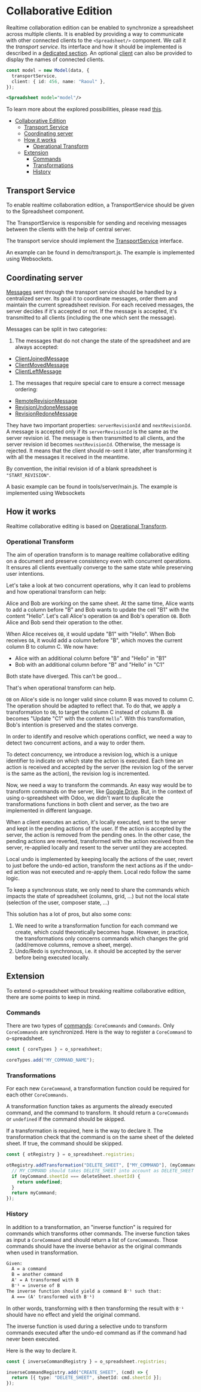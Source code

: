 # Collaborative Edition

Realtime collaboration edition can be enabled to synchronize a spreadsheet across multiple clients.
It is enabled by providing a way to communicate with other connected clients to the `<Spreadsheet/>` component. We call it the _transport service_. Its interface and how it should be implemented is described in a [dedicated section](#transport-service). An optional [client](tsdoc/interfaces/client.md) can also be provided to display the names of connected clients.

```ts
const model = new Model(data, {
  transportService,
  client: { id: 456, name: "Raoul" },
});
```

```xml
<Spreadsheet model="model"/>
```

To learn more about the explored possibilities, please read [this](collaborative_choices.md).

- [Collaborative Edition](#collaborative-edition)
  - [Transport Service](#transport-service)
  - [Coordinating server](#coordinating-server)
  - [How it works](#how-it-works)
    - [Operational Transform](#operational-transform)
  - [Extension](#extension)
    - [Commands](#commands)
    - [Transformations](#transformations)
    - [History](#history)

## Transport Service

To enable realtime collaboration edition, a TransportService should be given to the Spreadsheet component.

The TransportService is responsible for sending and receiving messages between the clients with the help of central server.

The transport service should implement the [TransportService](tsdoc/interfaces/transportservice.md) interface.

An example can be found in demo/transport.js. The example is implemented using Websockets.

## Coordinating server

[Messages](tsdoc/README.md#CollaborationMessage) sent through the transport service should be handled by a centralized server. Its goal it to coordinate messages, order them and maintain the current spreadsheet revision.
For each received messages, the server decides if it's accepted or not. If the message is accepted, it's transmitted to all clients
(including the one which sent the message).

Messages can be split in two categories:

1. The messages that do not change the state of the spreadsheet and are always accepted:

- [ClientJoinedMessage](tsdoc/interfaces/clientjoinedmessage.md)
- [ClientMovedMessage](tsdoc/interfaces/clientmovedmessage.md)
- [ClientLeftMessage](tsdoc/interfaces/clientleftmessage.md)

1. The messages that require special care to ensure a correct message ordering:

- [RemoteRevisionMessage](tsdoc/interfaces/remoterevisionmessage.md)
- [RevisionUndoneMessage](tsdoc/interfaces/revisionundonemessage.md)
- [RevisionRedoneMessage](tsdoc/interfaces/revisionredonemessage.md)

They have two important properties: `serverRevisionId` and `nextRevisionId`. A message is accepted only if its `serverRevisionId`
is the same as the server revision id. The message is then transmitted to all clients, and the server revision id becomes `nextRevisionId`. Otherwise, the message is rejected. It means that the client should re-sent it later, after transforming it with all the messages it received in the meantime.

By convention, the initial revision id of a blank spreadsheet is `"START_REVISION"`.

A basic example can be found in tools/server/main.js. The example is implemented using Websockets

## How it works

Realtime collaborative editing is based on [Operational Transform](https://en.wikipedia.org/wiki/Operational_transformation).

### Operational Transform

The aim of operation transform is to manage realtime collaborative editing on a document and preserve consistency even with concurrent operations.
It ensures all clients eventually converge to the same state while preserving user intentions.

Let's take a look at two concurrent operations, why it can lead to problems and how operational transform can help:

Alice and Bob are working on the same sheet. At the same time, Alice wants to add a column before "B" and Bob wants to update the cell "B1" with the content "Hello". Let's call Alice's operation `OA` and Bob's operation `OB`.
Both Alice and Bob send their operation to the other.

When Alice receives `OB`, it would update "B1" with "Hello". When Bob receives `OA`,
it would add a column before "B", which moves the current column B to column C.
We now have:

- Alice with an additional column before "B" and "Hello" in "B1"
- Bob with an additional column before "B" and "Hello" in "C1"

Both state have diverged. This can't be good...

That's when operational transform can help.

`OB` on Alice's side is no longer valid since column B was moved to column C. The operation should be adapted to
reflect that. To do that, we apply a transformation to `OB`, to target the column C instead of column B. `OB` becomes "Update "C1" with the content `Hello`". With this transformation, Bob's intention is preserved and the states converge.

In order to identify and resolve which operations conflict, we need a way to detect two concurrent actions, and a way to order them.

To detect concurrency, we introduce a revision log, which is a unique identifier to indicate on which state the action is executed.
Each time an action is received and accepted by the server (the revision log of the server is the same as the action), the revision log is incremented.

Now, we need a way to transform the commands. An easy way would be to transform commands on the server, like [Google Drive](https://drive.googleblog.com/2010/09/whats-different-about-new-google-docs.html). But, in the context of using o-spreadsheet with Odoo, we didn't want to duplicate the transformations functions in both client and server, as the two are implemented in different language.

When a client executes an action, it's locally executed, sent to the server and kept in the pending actions of the user.
If the action is accepted by the server, the action is removed from the pending ones. In the other case, the pending actions are reverted, transformed with the action received from the server, re-applied locally and resent to the server until they are accepted.

Local undo is implemented by keeping locally the actions of the user, revert to just before the undo-ed action, transform the next actions as if the undo-ed action was not executed and re-apply them. Local redo follow the same logic.

To keep a synchronous state, we only need to share the commands which impacts the state of spreadsheet (columns, grid, ...) but not the local state (selection of the user, composer state, ...)

This solution has a lot of pros, but also some cons:

1. We need to write a transformation function for each command we create, which could theoretically becomes huge. However, in practice, the transformations only concerns commands which changes the grid (add/remove columns, remove a sheet, merge).
1. Undo/Redo is synchronous, i.e. it should be accepted by the server before being executed locally.

## Extension

To extend o-spreadsheet without breaking realtime collaborative edition, there are some points to keep in mind.

### Commands

There are two types of [commands](add_command.md): `CoreCommands` and `Commands`. Only `CoreCommands` are synchronized.
Here is the way to register a `CoreCommand` to o-spreadsheet.

```ts
const { coreTypes } = o_spreadsheet;

coreTypes.add("MY_COMMAND_NAME");
```

### Transformations

For each new `CoreCommand`, a transformation function could be required for each other `CoreCommands`.

A transformation function takes as arguments the already executed command, and the command to transform. It should return a `CoreCommands` or `undefined` if the command should be skipped.

If a transformation is required, here is the way to declare it. The transformation check that the command is on the same sheet of the deleted sheet. If true, the command should be skipped.

```ts
const { otRegistry } = o_spreadsheet.registries;

otRegistry.addTransformation("DELETE_SHEET", ["MY_COMMAND"], (myCommand, deleteSheet) => {
  // MY_COMMAND should takes DELETE_SHEET into account as DELETE_SHEET is arrived first
  if (myCommand.sheetId === deleteSheet.sheetId) {
    return undefined;
  }
  return myCommand;
});
```

### History

In addition to a transformation, an "inverse function" is required for commands which transforms other commands. The inverse function takes as input a `CoreCommand` and should return a list of `CoreCommands`. Those commands should have the inverse behavior as the original commands when used in transformation.

```txt
Given:
  A = a command
  B = another command
  A' = A transformed with B
  B⁻¹ = inverse of B
The inverse function should yield a command B⁻¹ such that:
  A === (A' transformed with B⁻¹)
```

In other words, transforming with `B` then transforming the result with `B⁻¹` should have no effect and yield the original command.

The inverse function is used during a selective undo to transform commands executed after the undo-ed command as if the command had never been executed.

Here is the way to declare it.

```ts
const { inverseCommandRegistry } = o_spreadsheet.registries;

inverseCommandRegistry.add("CREATE_SHEET", (cmd) => {
  return [{ type: "DELETE_SHEET", sheetId: cmd.sheetId }];
});
```
